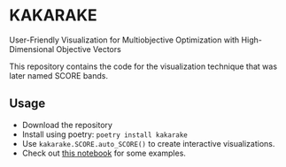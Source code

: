# KAKARAKE
User-Friendly Visualization for Multiobjective Optimization with High-Dimensional Objective Vectors

This repository contains the code for the visualization technique that was later named SCORE bands.

## Usage

* Download the repository
* Install using poetry: `poetry install kakarake`
* Use `kakarake.SCORE.auto_SCORE()` to create interactive visualizations.
* Check out [this notebook](https://github.com/light-weaver/KAKARAKE/blob/master/Notebooks/SCORE%20Bands.ipynb) for some examples.